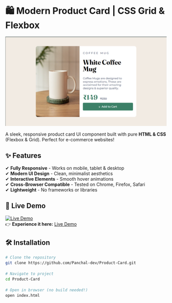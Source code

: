 # 🛍️ Modern Product Card | CSS Grid & Flexbox

![Product Card Preview](./images/demo-large-screen.png)

A sleek, responsive product card UI component built with pure **HTML & CSS** (Flexbox & Grid). Perfect for e-commerce websites!

## ✨ Features

✔ **Fully Responsive** - Works on mobile, tablet & desktop  
✔ **Modern UI Design** - Clean, minimalist aesthetics  
✔ **Interactive Elements** - Smooth hover animations  
✔ **Cross-Browser Compatible** - Tested on Chrome, Firefox, Safari  
✔ **Lightweight** - No frameworks or libraries

## 🚀 Live Demo

[![Live Demo](https://img.shields.io/badge/Demo-Live-brightgreen)](https://mug-product-card.vercel.app)  
👉 **Experience it here:** [Live Demo](https://mug-product-card.vercel.app)

## 🛠️ Installation

```bash
# Clone the repository
git clone https://github.com/Panchal-dev/Product-Card.git

# Navigate to project
cd Product-Card

# Open in browser (no build needed!)
open index.html
```
